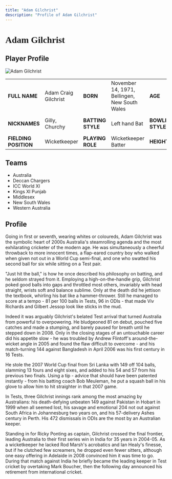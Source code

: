 ```yaml
---
title: "Adam Gilchrist"
description: "Profile of Adam Gilchrist"
---
```


# <span style="font-family: 'Playfair Display', serif;">Adam Gilchrist</span>

## Player Profile

![Adam Gilchrist](/images/ag.jpg)

<table>
  <tr>
    <td><strong>FULL NAME</strong></td>
    <td>Adam Craig Gilchrist</td>
    <td><strong>BORN</strong></td>
    <td>November 14, 1971, Bellingen, New South Wales</td>
    <td><strong>AGE</strong></td>
    <td>52y 196d</td>
  </tr>
  <tr>
    <td><strong>NICKNAMES</strong></td>
    <td>Gilly, Churchy</td>
    <td><strong>BATTING STYLE</strong></td>
    <td>Left hand Bat</td>
    <td><strong>BOWLING STYLE</strong></td>
    <td>Right arm Offbreak</td>
  </tr>
  <tr>
    <td><strong>FIELDING POSITION</strong></td>
    <td>Wicketkeeper</td>
    <td><strong>PLAYING ROLE</strong></td>
    <td>Wicketkeeper Batter</td>
    <td><strong>HEIGHT</strong></td>
    <td>1.86 m</td>
  </tr>
</table>

## Teams

- Australia
- Deccan Chargers
- ICC World XI
- Kings XI Punjab
- Middlesex
- New South Wales
- Western Australia

## Profile

Going in first or seventh, wearing whites or coloureds, Adam Gilchrist was the symbolic heart of 2000s Australia's steamrolling agenda and the most exhilarating cricketer of the modern age. He was simultaneously a cheerful throwback to more innocent times, a flap-eared country boy who walked when given not out in a World Cup semi-final, and one who swatted his second ball for six while sitting on a Test pair.

"Just hit the ball," is how he once described his philosophy on batting, and he seldom strayed from it. Employing a high-on-the-handle grip, Gilchrist poked good balls into gaps and throttled most others, invariably with head straight, wrists soft and balance sublime. Only at the death did he jettison the textbook, whirling his bat like a hammer-thrower. Still he managed to score at a tempo - 81 per 100 balls in Tests, 96 in ODIs - that made Viv Richards and Gilbert Jessop look like sticks in the mud.

Indeed it was arguably Gilchrist's belated Test arrival that turned Australia from powerful to overpowering. He bludgeoned 81 on debut, pouched five catches and made a stumping, and barely paused for breath until he stepped down in 2008. Only in the closing stages of an untouchable career did his appetite slow - he was troubled by Andrew Flintoff's around-the-wicket angle in 2005 and found the flaw difficult to overcome - and his match-turning 144 against Bangladesh in April 2006 was his first century in 16 Tests.

He stole the 2007 World Cup final from Sri Lanka with 149 off 104 balls, slamming 13 fours and eight sixes, and added to his 54 and 57 from his previous two finals. Using a tip - advice that should have been patented instantly - from his batting coach Bob Meuleman, he put a squash ball in his glove to allow him to hit straighter in that 2007 game.

In Tests, three Gilchrist innings rank among the most amazing by Australians: his death-defying unbeaten 149 against Pakistan in Hobart in 1999 when all seemed lost, his savage and emotional 204 not out against South Africa in Johannesburg two years on, and his 57-delivery Ashes century in Perth. His 472 dismissals in ODIs are the most by an Australian keeper.

Standing in for Ricky Ponting as captain, Gilchrist crossed the final frontier, leading Australia to their first series win in India for 35 years in 2004-05. As a wicketkeeper he lacked Rod Marsh's acrobatics and Ian Healy's finesse, but if he clutched few screamers, he dropped even fewer sitters, although one easy offering in Adelaide in 2008 convinced him it was time to go. During that match against India he briefly became the leading keeper in Test cricket by overtaking Mark Boucher, then the following day announced his retirement from international cricket.

